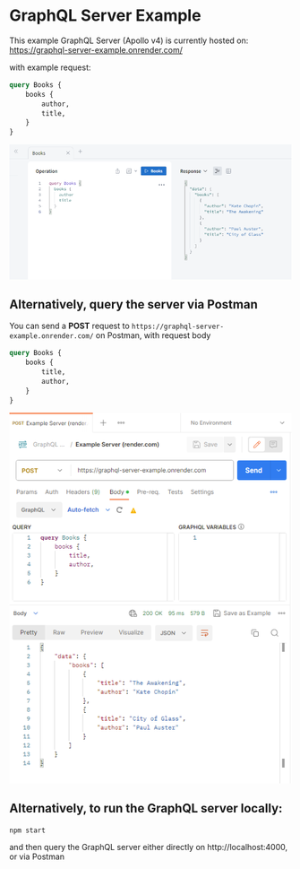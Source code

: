 # GraphQL Server Example

This example GraphQL Server (Apollo v4) is currently hosted on: https://graphql-server-example.onrender.com/

with example request:
``` graphQL
query Books {
    books {
        author,
        title,
    }
}
```

![apollo demo](img/apollo_demo.png)

## Alternatively, query the server via Postman

You can send a **POST** request to `https://graphql-server-example.onrender.com/` on Postman, with request body 
``` graphQL
query Books {
    books {
        title,
        author,
    }
}
```

![postman request example](img/postman_demo.png)

## Alternatively, to run the GraphQL server locally:

```
npm start
```

and then query the GraphQL server either directly on http://localhost:4000, or via Postman